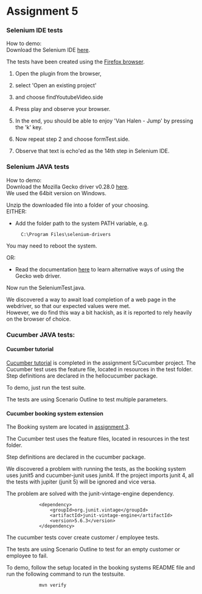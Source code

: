 # Assignment 5

### Selenium IDE tests

How to demo:  
Download the Selenium IDE [here](https://www.selenium.dev/selenium-ide/).

The tests have been created using the [Firefox browser](https://www.mozilla.org/da/firefox/new/).

1. Open the plugin from the browser,
2. select 'Open an existing project'
3. and choose findYoutubeVideo.side
4. Press play and observe your browser.
5. In the end, you should be able to enjoy 'Van Halen - Jump' by pressing the 'k' key.

6. Now repeat step 2 and choose formTest.side.
7. Observe that text is echo'ed as the 14th step in Selenium IDE.

### Selenium JAVA tests

How to demo:  
Download the Mozilla Gecko driver v0.28.0 [here](https://github.com/mozilla/geckodriver/releases).  
We used the 64bit version on Windows.

Unzip the downloaded file into a folder of your choosing.  
EITHER:
* Add the folder path to the system PATH variable, e.g.

        C:\Program Files\selenium-drivers

You may need to reboot the system.  

OR:
* Read the documentation [here](https://firefox-source-docs.mozilla.org/testing/geckodriver/Usage.html) to learn alternative ways of using the Gecko web driver.

Now run the SeleniumTest.java.

We discovered a way to await load completion of a web page in the webdriver, so that our expected values were met.  
However, we do find this way a bit hackish, as it is reported to rely heavily on the browser of choice.

### Cucumber JAVA tests:

#### Cucumber tutorial

[Cucumber tutorial](https://cucumber.io/docs/guides/10-minute-tutorial/) is completed in the assignment 5/Cucumber project. The Cucumber test uses the feature file, located in resources in the test folder. Step definitions are declared in the hellocucumber package. 

To demo, just run the test suite.

The tests are using Scenario Outline to test multiple parameters.

#### Cucumber booking system extension

The Booking system are located in [assignment 3](https://github.com/CK2800/tst/tree/master/3/test2020fall-BookingSystem). 

The Cucumber test uses the feature files, located in resources in the test folder.

Step definitions are declared in the cucumber package.

We discovered a problem with running the tests, as the booking system uses junit5 and cucumber-junit uses junit4. If the project imports junit 4, all the tests with jupiter (junit 5) will be ignored and vice versa.  

The problem are solved with the junit-vintage-engine dependency.

                <dependency>
                    <groupId>org.junit.vintage</groupId>
                    <artifactId>junit-vintage-engine</artifactId>
                    <version>5.6.3</version>
                </dependency>

The cucumber tests cover create customer / employee tests.

The tests are using Scenario Outline to test for an empty customer or employee to fail.

To demo, follow the setup located in the booking systems README file and run the following command to run the testsuite. 

                mvn verify
                
